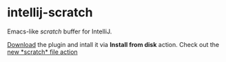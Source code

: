 intellij-scratch
================

Emacs-like *scratch* buffer for IntelliJ.

[Download](intellij-scratch.jar?raw=true) the plugin and intall it via **Install from disk** action.
Check out the [new \*scratch\* file action](https://f.cloud.github.com/assets/426890/1557530/cae92cd6-4f1e-11e3-9dd9-85b401224099.png)
